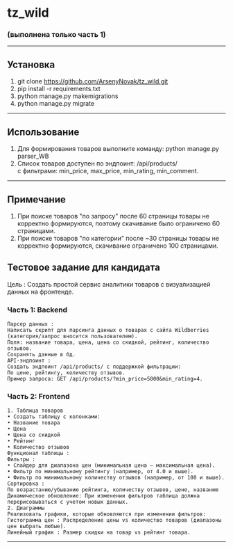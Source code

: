 # tz_wild
### (выполнена только часть 1)

---

## Установка
1. git clone https://github.com/ArsenyNovak/tz_wild.git  
2. pip install -r requirements.txt  
3. python manage.py makemigrations
4. python manage.py migrate

---

## Использование
1. Для формирования товаров выполните команду: python manage.py parser_WB
2. Список товаров доступен по эндпоинт: /api/products/  
с фильтрами: min_price, max_price, min_rating, min_comment.
---
## Примечание
1. При поиске товаров "по запросу" после 60 страницы товары не корректно формируются,
поэтому скачивание было ограничено 60 страницами.
2. При поиске товаров "по категории" после ~30 страницы товары не корректно формируются,
скачивание ограничено 100 страницами. 
## Тестовое задание для кандидата  

Цель : Создать простой сервис аналитики товаров с визуализацией данных на фронтенде.  
  
### Часть 1: Backend  
````
Парсер данных :  
Написать скрипт для парсинга данных о товарах с сайта Wildberries (категория/запрос вносится пользователем).  
Поля: название товара, цена, цена со скидкой, рейтинг, количество отзывов.  
Сохранять данные в бд.  
API-эндпоинт :  
Создать эндпоинт /api/products/ с поддержкой фильтрации:  
По цене, рейтингу, количеству отзывов.  
Пример запроса: GET /api/products/?min_price=5000&min_rating=4. 
````
### Часть 2: Frontend  
````
1. Таблица товаров  
• Создать таблицу с колонками:  
• Название товара  
• Цена  
• Цена со скидкой  
• Рейтинг  
• Количество отзывов  
Функционал таблицы :  
Фильтры :  
• Слайдер для диапазона цен (минимальная цена — максимальная цена).  
• Фильтр по минимальному рейтингу (например, от 4.0 и выше).  
• Фильтр по минимальному количеству отзывов (например, от 100 и выше).  
Сортировка :  
По возрастанию/убыванию рейтинга, количеству отзывов, цене, названию  
Динамическое обновление: При изменении фильтров таблица должна перерисовываться с учетом новых данных.  
2. Диаграммы  
Реализовать графики, которые обновляются при изменении фильтров:  
Гистограмма цен : Распределение цены vs количество товаров (диапазоны цен выбрать любые).  
Линейный график : Размер скидки на товар vs рейтинг товара.  
````
---

